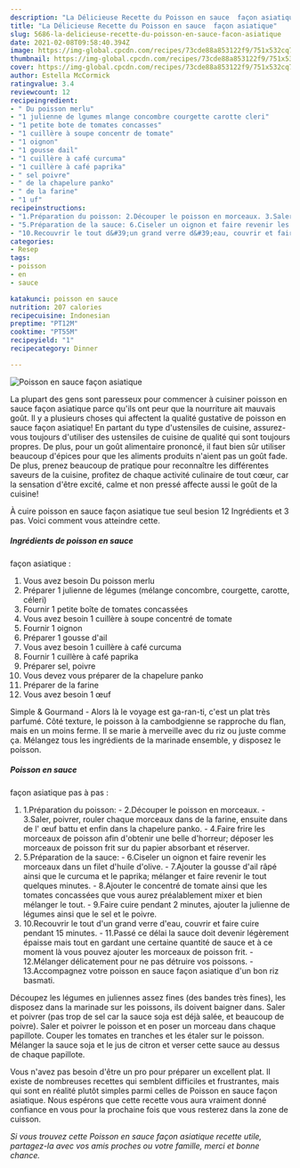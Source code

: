 ```yaml
---
description: "La Délicieuse Recette du Poisson en sauce  façon asiatique"
title: "La Délicieuse Recette du Poisson en sauce  façon asiatique"
slug: 5686-la-delicieuse-recette-du-poisson-en-sauce-facon-asiatique
date: 2021-02-08T09:58:40.394Z
image: https://img-global.cpcdn.com/recipes/73cde88a853122f9/751x532cq70/poisson-en-sauce-facon-asiatique-photo-principale-de-la-recette.jpg
thumbnail: https://img-global.cpcdn.com/recipes/73cde88a853122f9/751x532cq70/poisson-en-sauce-facon-asiatique-photo-principale-de-la-recette.jpg
cover: https://img-global.cpcdn.com/recipes/73cde88a853122f9/751x532cq70/poisson-en-sauce-facon-asiatique-photo-principale-de-la-recette.jpg
author: Estella McCormick
ratingvalue: 3.4
reviewcount: 12
recipeingredient:
- " Du poisson merlu"
- "1 julienne de lgumes mlange concombre courgette carotte cleri"
- "1 petite bote de tomates concasses"
- "1 cuillère à soupe concentr de tomate"
- "1 oignon"
- "1 gousse dail"
- "1 cuillère à café curcuma"
- "1 cuillère à café paprika"
- " sel poivre"
- " de la chapelure panko"
- " de la farine"
- "1 uf"
recipeinstructions:
- "1.Préparation du poisson: 2.Découper le poisson en morceaux. 3.Saler, poivrer, rouler chaque morceaux dans de la farine, ensuite dans de l&#39; œuf battu et enfin dans la chapelure panko. 4.Faire frire les morceaux de poisson afin d&#39;obtenir une belle d&#39;horreur; déposer les morceaux de poisson frit sur du papier absorbant et réserver."
- "5.Préparation de la sauce: 6.Ciseler un oignon et faire revenir les morceaux dans un filet d&#39;huile d&#39;olive. 7.Ajouter la gousse d&#39;ail râpé ainsi que le curcuma et le paprika; mélanger et faire revenir le tout quelques minutes. 8.Ajouter le concentré de tomate ainsi que les tomates concassées que vous aurez préalablement mixer et bien mélanger le tout. 9.Faire cuire pendant 2 minutes, ajouter la julienne de légumes ainsi que le sel et le poivre."
- "10.Recouvrir le tout d&#39;un grand verre d&#39;eau, couvrir et faire cuire pendant 15 minutes. 11.Passé ce délai la sauce doit devenir légèrement épaisse mais tout en gardant une certaine quantité de sauce et à ce moment là vous pouvez ajouter les morceaux de poisson frit. 12.Mélanger délicatement pour ne pas détruire vos poissons. 13.Accompagnez votre poisson en sauce façon asiatique d&#39;un bon riz basmati."
categories:
- Resep
tags:
- poisson
- en
- sauce

katakunci: poisson en sauce 
nutrition: 207 calories
recipecuisine: Indonesian
preptime: "PT12M"
cooktime: "PT55M"
recipeyield: "1"
recipecategory: Dinner

---
```



![Poisson en sauce
 façon asiatique](https://img-global.cpcdn.com/recipes/73cde88a853122f9/751x532cq70/poisson-en-sauce-facon-asiatique-photo-principale-de-la-recette.jpg)

La plupart des gens sont paresseux pour commencer à cuisiner poisson en sauce
 façon asiatique parce qu'ils ont peur que la nourriture ait mauvais goût. Il y a plusieurs choses qui affectent la qualité gustative de poisson en sauce
 façon asiatique! En partant du type d'ustensiles de cuisine, assurez-vous toujours d'utiliser des ustensiles de cuisine de qualité qui sont toujours propres. De plus, pour un goût alimentaire prononcé, il faut bien sûr utiliser beaucoup d'épices pour que les aliments produits n'aient pas un goût fade. De plus, prenez beaucoup de pratique pour reconnaître les différentes saveurs de la cuisine, profitez de chaque activité culinaire de tout cœur, car la sensation d'être excité, calme et non pressé affecte aussi le goût de la cuisine!

<!--inarticleads1-->

À cuire poisson en sauce
 façon asiatique tue seul besion 12 Ingrédients et 3 pas. Voici comment vous atteindre cette.

##### Ingrédients de poisson en sauce
 façon asiatique :

1. Vous avez besoin  Du poisson merlu
1. Préparer 1 julienne de légumes (mélange concombre, courgette, carotte, céleri)
1. Fournir 1 petite boîte de tomates concassées
1. Vous avez besoin 1 cuillère à soupe concentré de tomate
1. Fournir 1 oignon
1. Préparer 1 gousse d&#39;ail
1. Vous avez besoin 1 cuillère à café curcuma
1. Fournir 1 cuillère à café paprika
1. Préparer  sel, poivre
1. Vous devez vous préparer  de la chapelure panko
1. Préparer  de la farine
1. Vous avez besoin 1 œuf


Simple &amp; Gourmand - Alors là le voyage est ga-ran-ti, c&#39;est un plat très parfumé. Côté texture, le poisson à la cambodgienne se rapproche du flan, mais en un moins ferme. Il se marie à merveille avec du riz ou juste comme ça. Mélangez tous les ingrédients de la marinade ensemble, y disposez le poisson. 

<!--inarticleads2-->

##### Poisson en sauce
 façon asiatique pas à pas :

1. 1.Préparation du poisson: - 2.Découper le poisson en morceaux. - 3.Saler, poivrer, rouler chaque morceaux dans de la farine, ensuite dans de l&#39; œuf battu et enfin dans la chapelure panko. - 4.Faire frire les morceaux de poisson afin d&#39;obtenir une belle d&#39;horreur; déposer les morceaux de poisson frit sur du papier absorbant et réserver.
1. 5.Préparation de la sauce: - 6.Ciseler un oignon et faire revenir les morceaux dans un filet d&#39;huile d&#39;olive. - 7.Ajouter la gousse d&#39;ail râpé ainsi que le curcuma et le paprika; mélanger et faire revenir le tout quelques minutes. - 8.Ajouter le concentré de tomate ainsi que les tomates concassées que vous aurez préalablement mixer et bien mélanger le tout. - 9.Faire cuire pendant 2 minutes, ajouter la julienne de légumes ainsi que le sel et le poivre.
1. 10.Recouvrir le tout d&#39;un grand verre d&#39;eau, couvrir et faire cuire pendant 15 minutes. - 11.Passé ce délai la sauce doit devenir légèrement épaisse mais tout en gardant une certaine quantité de sauce et à ce moment là vous pouvez ajouter les morceaux de poisson frit. - 12.Mélanger délicatement pour ne pas détruire vos poissons. - 13.Accompagnez votre poisson en sauce façon asiatique d&#39;un bon riz basmati.


Découpez les légumes en juliennes assez fines (des bandes très fines), les disposez dans la marinade sur les poissons, ils doivent baigner dans. Saler et poivrer (pas trop de sel car la sauce soja est déjà salée, et beaucoup de poivre). Saler et poivrer le poisson et en poser un morceau dans chaque papillote. Couper les tomates en tranches et les étaler sur le poisson. Mélanger la sauce soja et le jus de citron et verser cette sauce au dessus de chaque papillote. 

<!--inarticleads1-->

<p>
Vous n'avez pas besoin d'être un pro pour préparer un excellent plat. Il existe de nombreuses recettes qui semblent difficiles et frustrantes, mais qui sont en réalité plutôt simples parmi celles de Poisson en sauce
 façon asiatique. Nous espérons que cette recette vous aura vraiment donné confiance en vous pour la prochaine fois que vous resterez dans la zone de cuisson.
</p>

<p>
<i>Si vous trouvez cette Poisson en sauce
 façon asiatique recette utile, partagez-la avec vos amis proches ou votre famille, merci et bonne chance.</i>
</p>
